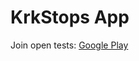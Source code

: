 # KrkStops App

Join open tests: [Google Play](https://play.google.com/store/apps/details?id=krkstops.app)
